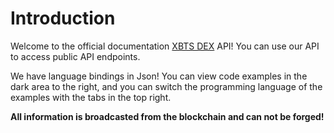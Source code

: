 # Introduction

Welcome to the official documentation <a href='https://ex.xbts.io/?r=xbtsx'>XBTS DEX</a> API! You can use our API to access public API endpoints.

We have language bindings in Json!
You can view code examples in the dark area to the right,
and you can switch the programming language of the examples with the tabs in the top right.


<strong>All information is broadcasted from the blockchain and can not be forged!</strong>
